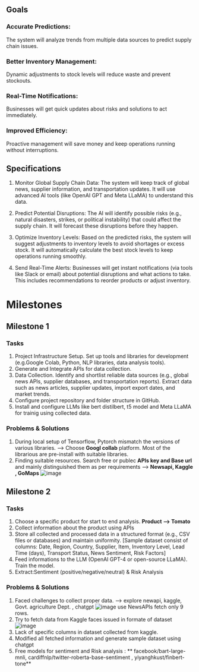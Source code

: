 ## **Goals**

### Accurate Predictions: 
The system will analyze trends from multiple data sources to predict supply chain issues.
### Better Inventory Management: 
Dynamic adjustments to stock levels will reduce waste and prevent stockouts.
### Real-Time Notifications: 
Businesses will get quick updates about risks and solutions to act immediately.
### Improved Efficiency:
Proactive management will save money and keep operations running without interruptions.

## **Specifications**

1. Monitor Global Supply Chain Data: The system will keep track of global news, supplier information, and transportation updates. It will use advanced AI tools (like OpenAI GPT and Meta LLaMA) to understand this data.

2. Predict Potential Disruptions: The AI will identify possible risks (e.g., natural disasters, strikes, or political instability) that could affect the supply chain. It will forecast these disruptions before they happen.

3. Optimize Inventory Levels: Based on the predicted risks, the system will suggest adjustments to inventory levels to avoid shortages or excess stock. It will automatically calculate the best stock levels to keep operations running smoothly.

4. Send Real-Time Alerts: Businesses will get instant notifications (via tools like Slack or email) about potential disruptions and what actions to take. This includes recommendations to reorder products or adjust inventory.

# **Milestones**
## Milestone 1
### Tasks
1. Project Infrastructure Setup. Set up tools and libraries for development (e.g.Google Colab, Python, NLP libraries, data analysis tools).
2. Generate and Integrate APIs for data collection.
3. Data Collection. Identify and shortlist reliable data sources (e.g., global news APIs, supplier databases, and transportation reports).
Extract data such as news articles, supplier updates, import export dates, and market trends.
4. Configure project repository and folder structure in GitHub.
5. Install and configure LLMs like bert distilbert, t5 model and Meta LLaMA for trainig using collected data.
### Problems & Solutions
1. During local setup of Tensorflow, Pytorch mismatch the versions of various libraries. --> Choose **Googl collab** platform. Most of the librarious are pre-install with suitable libraries.
2. Finding suitable resources. Search free or publec **APIs key and Base url** and mainly distinguished them as per requirements --> **Newsapi, Kaggle , GoMaps**
![image](https://github.com/user-attachments/assets/1e1784ae-95ed-4f2d-89da-c92fea1fa487)

## Milestone 2
### Tasks
1. Choose a specific product for start to end analysis. **Product --> Tomato**
2. Collect information about the product using APIs
3. Store all collected and processed data in a structured format (e.g., CSV files or databases) and maintain uniformity. [Sample dataset consist of columns: Date, Region, Country, Supplier, Item, Inventory Level, Lead Time (days), Transport Status, News Sentiment, Risk Factors]
4. Feed informations to the LLM (OpenAI GPT-4 or open-source LLaMA). Train the model.
5. Extract:Sentiment (positive/negative/neutral) & Risk Analysis
### Problems & Solutions
1. Faced challenges to collect proper data. --> explore newapi, kaggle, Govt. agriculture Dept. , chatgpt
![image](https://github.com/user-attachments/assets/a13250e0-2588-417b-a4c5-4a38ea52d9e8)
use NewsAPIs fetch only 9 rows.
2. Try to fetch data from Kaggle faces issued in formate of dataset
![image](https://github.com/user-attachments/assets/c384762d-ae1f-4a2d-8da4-28f406b0fab0)
3. Lack of specific columns in dataset collected from kaggle.
4. Modified all fetched information and generate sample dataset using chatgpt
5. Free models for sentiment and Risk analysis : ** facebook/bart-large-mnli, cardiffnlp/twitter-roberta-base-sentiment , yiyanghkust/finbert-tone**
